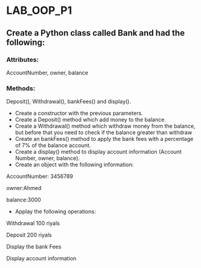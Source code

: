 # LAB_OOP_P1

##  Create a Python class called Bank and had the following:

### Attributes: 
AccountNumber, owner, balance

### Methods: 
Deposit(), Withdrawal(), bankFees() and display().

- Create a constructor with the previous parameters.
- Create a Deposit() method which add money to the balance.
- Create a Withdrawal() method which withdraw money from the balance, but before that you need to check if the
balance greater than withdraw
- Create an bankFees() method to apply the bank fees with a percentage of 7% of the balance account.
- Create a display() method to display account information (Account Number, owner, balance).
- Create an object with the following information:

AccountNumber: 3456789

owner:Ahmed

balance:3000

- Applay the following operations:

Withdrawal 100 riyals

Deposit 200 riyals

Display the bank Fees

Display account information
